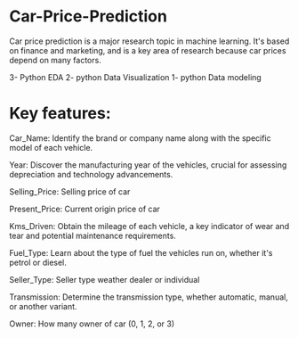 # Car-Price-Prediction
Car price prediction is a major research topic in machine learning. It's based on finance and marketing, and is a key area of research because car prices depend on many factors.

3- Python EDA
2- python Data Visualization
1- python Data modeling
# Key features:
Car_Name: Identify the brand or company name along with the specific model of each vehicle.

Year: Discover the manufacturing year of the vehicles, crucial for assessing depreciation and technology advancements.

Selling_Price: Selling price of car

Present_Price: Current origin price of car

Kms_Driven: Obtain the mileage of each vehicle, a key indicator of wear and tear and potential maintenance requirements.

Fuel_Type: Learn about the type of fuel the vehicles run on, whether it's petrol or diesel.

Seller_Type: Seller type weather dealer or individual

Transmission: Determine the transmission type, whether automatic, manual, or another variant.

Owner: How many owner of car (0, 1, 2, or 3)

